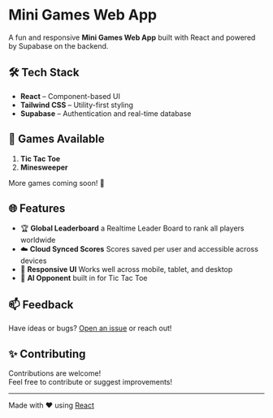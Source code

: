 # Mini Games Web App

A fun and responsive **Mini Games Web App** built with React and powered by Supabase on the backend.

## 🛠️ Tech Stack

- **React** – Component-based UI
- **Tailwind CSS** – Utility-first styling
- **Supabase** – Authentication and real-time database


## 🎲 Games Available

1. **Tic Tac Toe**
2. **Minesweeper**

More games coming soon! 🚀


## 🌐 Features
- 🏆 **Global Leaderboard**
  a Realtime Leader Board to rank all players worldwide
- ☁️ **Cloud Synced Scores**
  Scores saved per user and accessible across devices
- 📱 **Responsive UI**
  Works well across mobile, tablet, and desktop
- 🤖 **AI Opponent** built in for Tic Tac Toe


## 📫 Feedback

Have ideas or bugs? [Open an issue](https://github.com/your-username/mini-games-webapp/issues) or reach out!

## ✨ Contributing

Contributions are welcome!  
Feel free to contribute or suggest improvements!

---

Made with ❤️ using [React](https://react.dev/)
